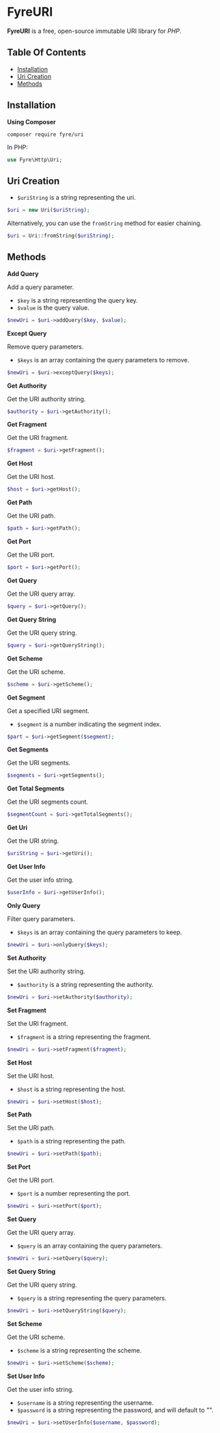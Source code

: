# FyreURI

**FyreURI** is a free, open-source immutable URI library for *PHP*.


## Table Of Contents
- [Installation](#installation)
- [Uri Creation](#uri-creation)
- [Methods](#methods)



## Installation

**Using Composer**

```
composer require fyre/uri
```

In PHP:

```php
use Fyre\Http\Uri;
```

## Uri Creation

- `$uriString` is a string representing the uri.

```php
$uri = new Uri($uriString);
```

Alternatively, you can use the `fromString` method for easier chaining.

```php
$uri = Uri::fromString($uriString);
```


## Methods

**Add Query**

Add a query parameter.

- `$key` is a string representing the query key.
- `$value` is the query value.

```php
$newUri = $uri->addQuery($key, $value);
```

**Except Query**

Remove query parameters.

- `$keys` is an array containing the query parameters to remove.

```php
$newUri = $uri->exceptQuery($keys);
```

**Get Authority**

Get the URI authority string.

```php
$authority = $uri->getAuthority();
```

**Get Fragment**

Get the URI fragment.

```php
$fragment = $uri->getFragment();
```

**Get Host**

Get the URI host.

```php
$host = $uri->getHost();
```

**Get Path**

Get the URI path.

```php
$path = $uri->getPath();
```

**Get Port**

Get the URI port.

```php
$port = $uri->getPort();
```

**Get Query**

Get the URI query array.

```php
$query = $uri->getQuery();
```

**Get Query String**

Get the URI query string.

```php
$query = $uri->getQueryString();
```

**Get Scheme**

Get the URI scheme.

```php
$scheme = $uri->getScheme();
```

**Get Segment**

Get a specified URI segment.

- `$segment` is a number indicating the segment index.

```php
$part = $uri->getSegment($segment);
```

**Get Segments**

Get the URI segments.

```php
$segments = $uri->getSegments();
```

**Get Total Segments**

Get the URI segments count.

```php
$segmentCount = $uri->getTotalSegments();
```

**Get Uri**

Get the URI string.

```php
$uriString = $uri->getUri();
```

**Get User Info**

Get the user info string.

```php
$userInfo = $uri->getUserInfo();
```

**Only Query**

Filter query parameters.

- `$keys` is an array containing the query parameters to keep.

```php
$newUri = $uri->onlyQuery($keys);
```

**Set Authority**

Set the URI authority string.

- `$authority` is a string representing the authority.

```php
$newUri = $uri->setAuthority($authority);
```

**Set Fragment**

Set the URI fragment.

- `$fragment` is a string representing the fragment.

```php
$newUri = $uri->setFragment($fragment);
```

**Set Host**

Set the URI host.

- `$host` is a string representing the host.

```php
$newUri = $uri->setHost($host);
```

**Set Path**

Set the URI path.

- `$path` is a string representing the path.

```php
$newUri = $uri->setPath($path);
```

**Set Port**

Get the URI port.

- `$port` is a number representing the port.

```php
$newUri = $uri->setPort($port);
```

**Set Query**

Get the URI query array.

- `$query` is an array containing the query parameters.

```php
$newUri = $uri->setQuery($query);
```

**Set Query String**

Get the URI query string.

- `$query` is a string representing the query parameters.

```php
$newUri = $uri->setQueryString($query);
```

**Set Scheme**

Get the URI scheme.

- `$scheme` is a string representing the scheme.

```php
$newUri = $uri->setScheme($scheme);
```

**Set User Info**

Get the user info string.

- `$username` is a string representing the username.
- `$password` is a string representing the password, and will default to *""*.

```php
$newUri = $uri->setUserInfo($username, $password);
```
